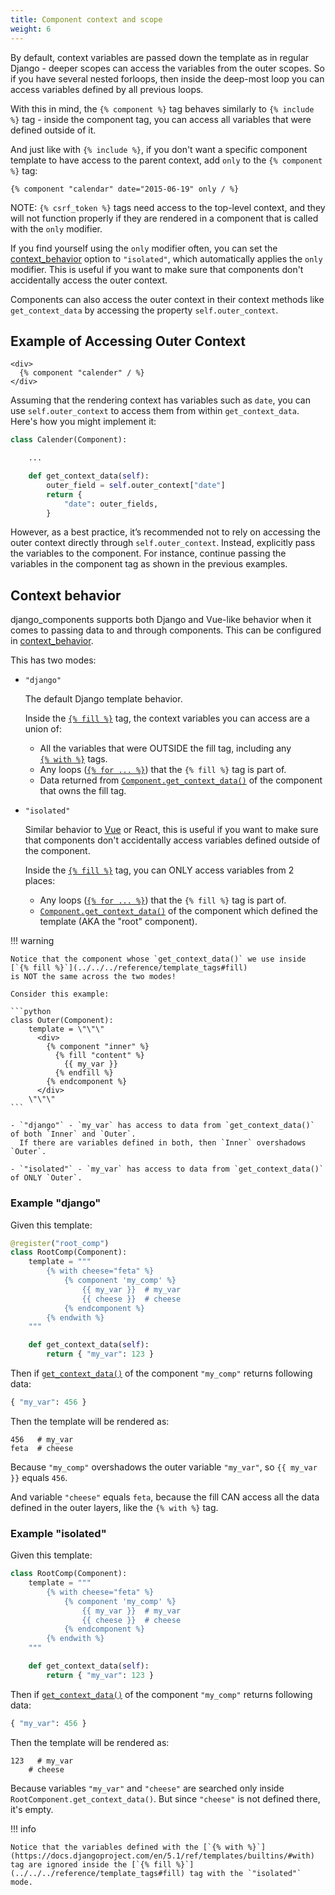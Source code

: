 ```yaml
---
title: Component context and scope
weight: 6
---
```


By default, context variables are passed down the template as in regular Django - deeper scopes can access the variables from the outer scopes. So if you have several nested forloops, then inside the deep-most loop you can access variables defined by all previous loops.

With this in mind, the `{% component %}` tag behaves similarly to `{% include %}` tag - inside the component tag, you can access all variables that were defined outside of it.

And just like with `{% include %}`, if you don't want a specific component template to have access to the parent context, add `only` to the `{% component %}` tag:

```htmldjango
{% component "calendar" date="2015-06-19" only / %}
```

NOTE: `{% csrf_token %}` tags need access to the top-level context, and they will not function properly if they are rendered in a component that is called with the `only` modifier.

If you find yourself using the `only` modifier often, you can set the [context_behavior](#context-behavior) option to `"isolated"`, which automatically applies the `only` modifier. This is useful if you want to make sure that components don't accidentally access the outer context.

Components can also access the outer context in their context methods like `get_context_data` by accessing the property `self.outer_context`.

## Example of Accessing Outer Context

```django
<div>
  {% component "calender" / %}
</div>
```

Assuming that the rendering context has variables such as `date`, you can use `self.outer_context` to access them from within `get_context_data`. Here's how you might implement it:

```python
class Calender(Component):

    ...

    def get_context_data(self):
        outer_field = self.outer_context["date"]
        return {
            "date": outer_fields,
        }
```

However, as a best practice, it’s recommended not to rely on accessing the outer context directly through `self.outer_context`. Instead, explicitly pass the variables to the component. For instance, continue passing the variables in the component tag as shown in the previous examples.

## Context behavior

django_components supports both Django and Vue-like behavior when it comes to passing data to and through
components. This can be configured in [context_behavior](../../../reference/settings#context_behavior).

This has two modes:

- `"django"`

    The default Django template behavior.

    Inside the [`{% fill %}`](../../../reference/template_tags#fill) tag, the context variables
    you can access are a union of:

    - All the variables that were OUTSIDE the fill tag, including any\
      [`{% with %}`](https://docs.djangoproject.com/en/5.1/ref/templates/builtins/#with) tags.
    - Any loops ([`{% for ... %}`](https://docs.djangoproject.com/en/5.1/ref/templates/builtins/#cycle))
      that the `{% fill %}` tag is part of.
    - Data returned from [`Component.get_context_data()`](../../../reference/api#django_components.Component.get_context_data)
      of the component that owns the fill tag.

- `"isolated"`

    Similar behavior to [Vue](https://vuejs.org/guide/components/slots.html#render-scope) or React,
    this is useful if you want to make sure that components don't accidentally access variables defined outside
    of the component.

    Inside the [`{% fill %}`](../../../reference/template_tags#fill) tag, you can ONLY access variables from 2 places:

    - Any loops ([`{% for ... %}`](https://docs.djangoproject.com/en/5.1/ref/templates/builtins/#cycle))
      that the `{% fill %}` tag is part of.
    - [`Component.get_context_data()`](../../../reference/api#django_components.Component.get_context_data)
      of the component which defined the template (AKA the "root" component).

!!! warning

    Notice that the component whose `get_context_data()` we use inside
    [`{% fill %}`](../../../reference/template_tags#fill)
    is NOT the same across the two modes!

    Consider this example:

    ```python
    class Outer(Component):
        template = \"\"\"
          <div>
            {% component "inner" %}
              {% fill "content" %}
                {{ my_var }}
              {% endfill %}
            {% endcomponent %}
          </div>
        \"\"\"
    ```

    - `"django"` - `my_var` has access to data from `get_context_data()` of both `Inner` and `Outer`.
      If there are variables defined in both, then `Inner` overshadows `Outer`.

    - `"isolated"` - `my_var` has access to data from `get_context_data()` of ONLY `Outer`.


### Example "django"

Given this template:

```python
@register("root_comp")
class RootComp(Component):
    template = """
        {% with cheese="feta" %}
            {% component 'my_comp' %}
                {{ my_var }}  # my_var
                {{ cheese }}  # cheese
            {% endcomponent %}
        {% endwith %}
    """

    def get_context_data(self):
        return { "my_var": 123 }
```

Then if [`get_context_data()`](../../../reference/api#django_components.Component.get_context_data)
of the component `"my_comp"` returns following data:

```py
{ "my_var": 456 }
```

Then the template will be rendered as:

```django
456   # my_var
feta  # cheese
```

Because `"my_comp"` overshadows the outer variable `"my_var"`,
so `{{ my_var }}` equals `456`.

And variable `"cheese"` equals `feta`, because the fill CAN access
all the data defined in the outer layers, like the `{% with %}` tag.

### Example "isolated"

Given this template:

```python
class RootComp(Component):
    template = """
        {% with cheese="feta" %}
            {% component 'my_comp' %}
                {{ my_var }}  # my_var
                {{ cheese }}  # cheese
            {% endcomponent %}
        {% endwith %}
    """

    def get_context_data(self):
        return { "my_var": 123 }
```

Then if [`get_context_data()`](../../../reference/api#django_components.Component.get_context_data)
of the component `"my_comp"` returns following data:

```py
{ "my_var": 456 }
```

Then the template will be rendered as:

```django
123   # my_var
    # cheese
```

Because variables `"my_var"` and `"cheese"` are searched only inside `RootComponent.get_context_data()`.
But since `"cheese"` is not defined there, it's empty.

!!! info

    Notice that the variables defined with the [`{% with %}`](https://docs.djangoproject.com/en/5.1/ref/templates/builtins/#with)
    tag are ignored inside the [`{% fill %}`](../../../reference/template_tags#fill) tag with the `"isolated"` mode.
